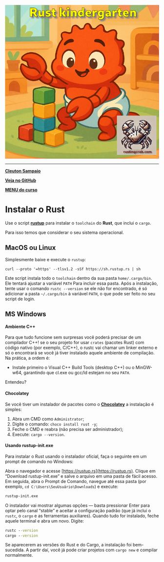 <img src="logo.png" heigth=300>

---

[**Cleuton Sampaio**](https://linkedin.com/in/cleutonsampaio)

[**Veja no GitHub**](https://https://github.com/cleuton/rustingcrab/tree/main/rustkindergarten)

[**MENU do curso**](README.md)

# Instalar o Rust

Use o script [**rustup**](https://www.rust-lang.org/tools/install) para instalar o `toolchain` do **Rust**, que inclui o `cargo`. 

Para isso temos que considerar o seu sistema operacional.

## MacOS ou Linux

Simplesmente baixe e execute o `rustup`: 

```shell
curl --proto '=https' --tlsv1.2 -sSf https://sh.rustup.rs | sh
```

Este script instala todo o `toolchain` dentro da sua pasta `home/.cargo/bin`. Ele tentará ajustar a variável `PATH` Para incluir essa pasta. Após a instalação, tente usar o comando `rustc --version` se ele não for encontrado, é só adicionar a pasta `~/.cargo/bin` à variável `PATH`, o que pode ser feito no seu script de login. 

## MS Windows

#### Ambiente C++

Para que tudo funcione sem surpresas você poderá precisar de um compilador C++! se o seu projeto for usar `crates` (pacotes Rust) com código nativo (por exemplo, C/C++), o rustc vai chamar um linker externo e só o encontrará se você já tiver instalado aquele ambiente de compilação. Na prática, a ordem é:

- Instale primeiro o Visual C++ Build Tools (desktop C++) ou o MinGW-w64, garantindo que cl.exe ou gcc/ld estejam no seu `PATH`. 

Entendeu? 

#### Chocolatey

Se você tiver um instalador de pacotes como o [**Chocolatey**](http://chocolatey.org/) a instalação é simples: 

1) Abra um CMD como `Administrator`;
2) Digite o comando: `choco install rust -y`;
3) Feche o CMD e reabra (não precisa ser administrador);
4) Execute: `cargo --version`.

#### Usando rustup-init.exe

Para instalar o Rust usando o instalador oficial, faça o seguinte em um prompt de comando no Windows:

Abra o navegador e acesse [https://rustup.rs](https://rustup.rs). Clique em “Download rustup-init.exe” e salve o arquivo em uma pasta de fácil acesso. Em seguida, abra o Prompt de Comando, navegue até essa pasta (por exemplo, `cd C:\Users\SeuUsuário\Downloads`) e execute:

```bat
rustup-init.exe
```

O instalador vai mostrar algumas opções — basta pressionar Enter para optar pelo canal “stable” e aceitar a configuração padrão (que já inclui o `rustc`, o `cargo` e as ferramentas auxiliares). Quando tudo for instalado, feche aquele terminal e abra um novo. Digite:

```bat
rustc --version
cargo --version
```

Se aparecerem as versões do Rust e do Cargo, a instalação foi bem-sucedida. A partir daí, você já pode criar projetos com `cargo new` e compilar normalmente.
